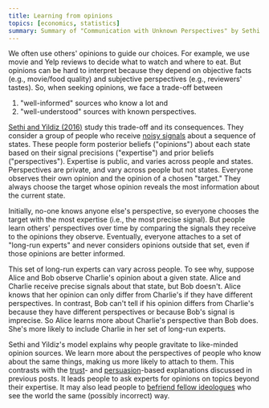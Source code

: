 ```yaml
---
title: Learning from opinions
topics: [economics, statistics]
summary: Summary of "Communication with Unknown Perspectives" by Sethi and Yildiz (2016)
---
```


We often use others' opinions to guide our choices.
For example, we use movie and Yelp reviews to decide what to watch and where to eat.
But opinions can be hard to interpret because they depend on objective facts (e.g., movie/food quality) and subjective perspectives (e.g., reviewers' tastes).
So, when seeking opinions, we face a trade-off between

1. "well-informed" sources who know a lot and
2. "well-understood" sources with known perspectives.

[Sethi and Yildiz (2016)](https://doi.org/10.3982/ECTA13320) study this trade-off and its consequences.
They consider a group of people who receive [noisy signals](/blog/learning-noisy-signals/) about a sequence of states.
These people form posterior beliefs ("opinions") about each state based on their signal precisions ("expertise") and prior beliefs ("perspectives").
Expertise is public, and varies across people and states.
Perspectives are private, and vary across people but not states.
Everyone observes their own opinion and the opinion of a chosen "target."
They always choose the target whose opinion reveals the most information about the current state.

Initially, no-one knows anyone else's perspective, so everyone chooses the target with the most expertise (i.e., the most precise signal).
But people learn others' perspectives over time by comparing the signals they receive to the opinions they observe.
Eventually, everyone attaches to a set of "long-run experts" and never considers opinions outside that set, even if those opinions are better informed.

This set of long-run experts can vary across people.
To see why, suppose Alice and Bob observe Charlie's opinion about a given state.
Alice and Charlie receive precise signals about that state, but Bob doesn't.
Alice knows that her opinion can only differ from Charlie's if they have different perspectives.
In contrast, Bob can't tell if his opinion differs from Charlie's because they have different perspectives or because Bob's signal is imprecise.
So Alice learns more about Charlie's perspective than Bob does.
She's more likely to include Charlie in her set of long-run experts.

Sethi and Yildiz's model explains why people gravitate to like-minded opinion sources.
We learn more about the perspectives of people who know about the same things, making us more likely to attach to them.
This contrasts with the [trust](/blog/ideological-bias-trust-information-sources/)- and [persuasion](/blog/persuading-anecdotes/)-based explanations discussed in previous posts.
It leads people to ask experts for opinions on topics beyond their expertise.
It may also lead people to [befriend fellow ideologues](/blog/truth-seekers-ideologues/) who see the world the same (possibly incorrect) way.
